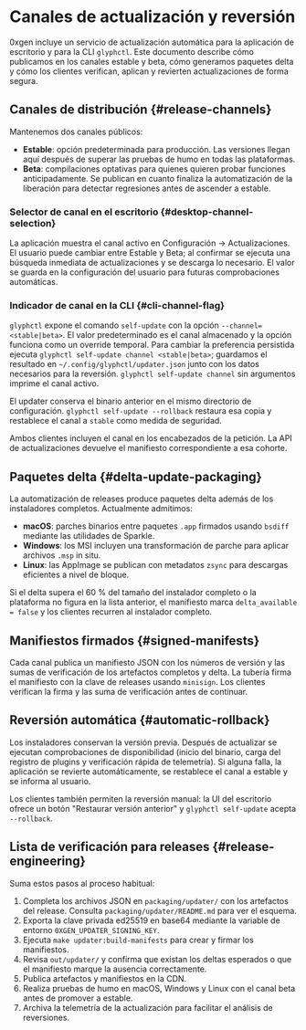 # Canales de actualización y reversión

0xgen incluye un servicio de actualización automática para la aplicación de
escritorio y para la CLI `glyphctl`. Este documento describe cómo publicamos en
los canales estable y beta, cómo generamos paquetes delta y cómo los clientes
verifican, aplican y revierten actualizaciones de forma segura.

## Canales de distribución {#release-channels}

Mantenemos dos canales públicos:

- **Estable**: opción predeterminada para producción. Las versiones llegan aquí
  después de superar las pruebas de humo en todas las plataformas.
- **Beta**: compilaciones optativas para quienes quieren probar funciones
  anticipadamente. Se publican en cuanto finaliza la automatización de la
  liberación para detectar regresiones antes de ascender a estable.

### Selector de canal en el escritorio {#desktop-channel-selection}

La aplicación muestra el canal activo en Configuración → Actualizaciones. El
usuario puede cambiar entre Estable y Beta; al confirmar se ejecuta una búsqueda
inmediata de actualizaciones y se descarga lo necesario. El valor se guarda en la
configuración del usuario para futuras comprobaciones automáticas.

### Indicador de canal en la CLI {#cli-channel-flag}

`glyphctl` expone el comando `self-update` con la opción
`--channel=<stable|beta>`. El valor predeterminado es el canal almacenado y la
opción funciona como un override temporal. Para cambiar la preferencia persistida
ejecuta `glyphctl self-update channel <stable|beta>`; guardamos el resultado en
`~/.config/glyphctl/updater.json` junto con los datos necesarios para la
reversión. `glyphctl self-update channel` sin argumentos imprime el canal activo.

El updater conserva el binario anterior en el mismo directorio de configuración.
`glyphctl self-update --rollback` restaura esa copia y restablece el canal a
`stable` como medida de seguridad.

Ambos clientes incluyen el canal en los encabezados de la petición. La API de
actualizaciones devuelve el manifiesto correspondiente a esa cohorte.

## Paquetes delta {#delta-update-packaging}

La automatización de releases produce paquetes delta además de los instaladores
completos. Actualmente admitimos:

- **macOS**: parches binarios entre paquetes `.app` firmados usando `bsdiff`
  mediante las utilidades de Sparkle.
- **Windows**: los MSI incluyen una transformación de parche para aplicar
  archivos `.msp` in situ.
- **Linux**: las AppImage se publican con metadatos `zsync` para descargas
  eficientes a nivel de bloque.

Si el delta supera el 60 % del tamaño del instalador completo o la plataforma no
figura en la lista anterior, el manifiesto marca `delta_available = false` y los
clientes recurren al instalador completo.

## Manifiestos firmados {#signed-manifests}

Cada canal publica un manifiesto JSON con los números de versión y las sumas de
verificación de los artefactos completos y delta. La tubería firma el manifiesto
con la clave de releases usando `minisign`. Los clientes verifican la firma y las
suma de verificación antes de continuar.

## Reversión automática {#automatic-rollback}

Los instaladores conservan la versión previa. Después de actualizar se ejecutan
comprobaciones de disponibilidad (inicio del binario, carga del registro de
plugins y verificación rápida de telemetría). Si alguna falla, la aplicación se
revierte automáticamente, se restablece el canal a estable y se informa al
usuario.

Los clientes también permiten la reversión manual: la UI del escritorio ofrece un
botón "Restaurar versión anterior" y `glyphctl self-update` acepta `--rollback`.

## Lista de verificación para releases {#release-engineering}

Suma estos pasos al proceso habitual:

1. Completa los archivos JSON en `packaging/updater/` con los artefactos del
   release. Consulta `packaging/updater/README.md` para ver el esquema.
2. Exporta la clave privada ed25519 en base64 mediante la variable de entorno
   `0XGEN_UPDATER_SIGNING_KEY`.
3. Ejecuta `make updater:build-manifests` para crear y firmar los manifiestos.
4. Revisa `out/updater/` y confirma que existan los deltas esperados o que el
   manifiesto marque la ausencia correctamente.
5. Publica artefactos y manifiestos en la CDN.
6. Realiza pruebas de humo en macOS, Windows y Linux con el canal beta antes de
   promover a estable.
7. Archiva la telemetría de la actualización para facilitar el análisis de
   reversiones.
